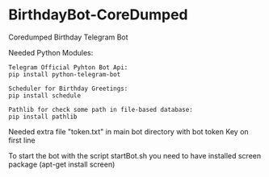 # BirthdayBot-CoreDumped
Coredumped Birthday Telegram Bot

Needed Python Modules:

	Telegram Official Pyhton Bot Api:
	pip install python-telegram-bot

	Scheduler for Birthday Greetings:
	pip install schedule

	Pathlib for check some path in file-based database:
	pip install pathlib

	
Needed extra file "token.txt" in main bot directory with bot token Key on first line

To start the bot with the script startBot.sh you need to have installed screen package (apt-get install screen)
